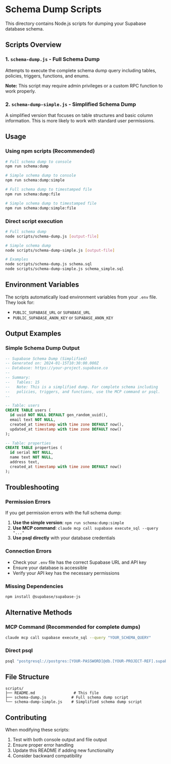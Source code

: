 # Schema Dump Scripts

This directory contains Node.js scripts for dumping your Supabase database schema.

## Scripts Overview

### 1. `schema-dump.js` - Full Schema Dump
Attempts to execute the complete schema dump query including tables, policies, triggers, functions, and enums.

**Note:** This script may require admin privileges or a custom RPC function to work properly.

### 2. `schema-dump-simple.js` - Simplified Schema Dump
A simplified version that focuses on table structures and basic column information. This is more likely to work with standard user permissions.

## Usage

### Using npm scripts (Recommended)

```bash
# Full schema dump to console
npm run schema:dump

# Simple schema dump to console
npm run schema:dump:simple

# Full schema dump to timestamped file
npm run schema:dump:file

# Simple schema dump to timestamped file
npm run schema:dump:simple:file
```

### Direct script execution

```bash
# Full schema dump
node scripts/schema-dump.js [output-file]

# Simple schema dump
node scripts/schema-dump-simple.js [output-file]

# Examples
node scripts/schema-dump.js schema.sql
node scripts/schema-dump-simple.js schema_simple.sql
```

## Environment Variables

The scripts automatically load environment variables from your `.env` file. They look for:

- `PUBLIC_SUPABASE_URL` or `SUPABASE_URL`
- `PUBLIC_SUPABASE_ANON_KEY` or `SUPABASE_ANON_KEY`

## Output Examples

### Simple Schema Dump Output
```sql
-- Supabase Schema Dump (Simplified)
-- Generated on: 2024-01-15T10:30:00.000Z
-- Database: https://your-project.supabase.co
-- 
-- Summary:
--   Tables: 15
--   Note: This is a simplified dump. For complete schema including
--   policies, triggers, and functions, use the MCP command or psql.
--

-- Table: users
CREATE TABLE users (
  id uuid NOT NULL DEFAULT gen_random_uuid(),
  email text NOT NULL,
  created_at timestamp with time zone DEFAULT now(),
  updated_at timestamp with time zone DEFAULT now()
);

-- Table: properties
CREATE TABLE properties (
  id serial NOT NULL,
  name text NOT NULL,
  address text,
  created_at timestamp with time zone DEFAULT now()
);
```

## Troubleshooting

### Permission Errors
If you get permission errors with the full schema dump:

1. **Use the simple version**: `npm run schema:dump:simple`
2. **Use MCP command**: `claude mcp call supabase execute_sql --query "..."` 
3. **Use psql directly** with your database credentials

### Connection Errors
- Check your `.env` file has the correct Supabase URL and API key
- Ensure your database is accessible
- Verify your API key has the necessary permissions

### Missing Dependencies
```bash
npm install @supabase/supabase-js
```

## Alternative Methods

### MCP Command (Recommended for complete dumps)
```bash
claude mcp call supabase execute_sql --query "YOUR_SCHEMA_QUERY"
```

### Direct psql
```bash
psql "postgresql://postgres:[YOUR-PASSWORD]@db.[YOUR-PROJECT-REF].supabase.co:5432/postgres" -c "YOUR_SCHEMA_QUERY"
```

## File Structure

```
scripts/
├── README.md                 # This file
├── schema-dump.js           # Full schema dump script
└── schema-dump-simple.js    # Simplified schema dump script
```

## Contributing

When modifying these scripts:

1. Test with both console output and file output
2. Ensure proper error handling
3. Update this README if adding new functionality
4. Consider backward compatibility
